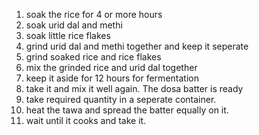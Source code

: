 1. soak the  rice for 4 or more hours
2. soak urid dal and methi 
3. soak little rice flakes
4. grind urid dal and methi together and keep it seperate
5. grind soaked rice and rice flakes 
6. mix the grinded rice and urid dal together
7. keep it aside for 12 hours for fermentation
8. take it and mix it well again.  The dosa batter is ready 
9. take required quantity in a seperate container.
10. heat the tawa and spread the batter equally on it.
11. wait until it cooks and take it.

